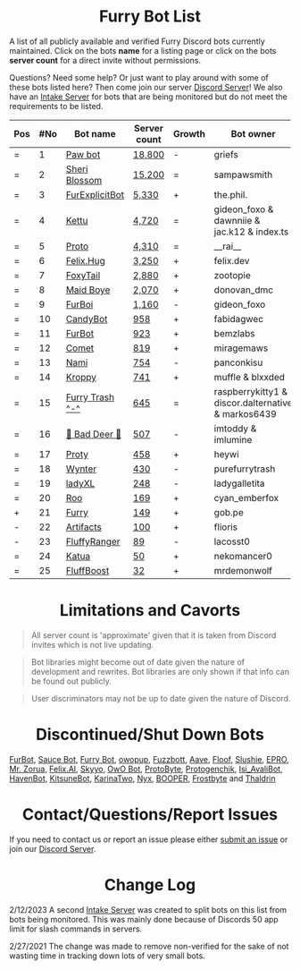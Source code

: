 <h1 align="center">Furry Bot List</h1>

A list of all publicly available and verified Furry Discord bots currently maintained. Click on the bots **name** for a listing page or click on the bots **server count** for a direct invite without permissions.

Questions? Need some help? Or just want to play around with some of these bots listed here? Then come join our server [Discord Server]! We also have an [Intake Server] for bots that are being monitored but do not meet the requirements to be listed.



| Pos | #No | Bot name | Server count | Growth | Bot owner | Bot lib
| --- | --- | -------- | -------------| ----- | ----------- | ---------- |
| = | 1 | [Paw bot] | [18,800](https://discord.com/oauth2/authorize?client_id=663823539672973353&scope=applications.commands%20bot) | - | griefs | Custom
| = | 2 | [Sheri Blossom] | [15,200](https://discord.com/oauth2/authorize?client_id=911836896429232148&scope=applications.commands%20bot) | = | sampawsmith | Discord.py
| = | 3 | [FurExplicitBot] | [5,330](https://discord.com/oauth2/authorize?=&client_id=534828939198070824&scope=applications.commands%20bot) | + | the.phil. | Discord.js
| = | 4 | [Kettu] | [4,720](https://discord.com/oauth2/authorize?client_id=667131062941384757&scope=applications.commands%20bot) | = | gideon_foxo & dawnniie & jac.k12 & index.ts | Custom
| = | 5 | [Proto] | [4,310](https://discord.com/oauth2/authorize?client_id=724601984241369100&scope=applications.commands%20bot) | = | \_\_rai__ | Discord.net
| = | 6 | [Felix.Hug] | [3,250](https://discord.com/oauth2/authorize?client_id=950449870647492658&scope=applications.commands%20bot) | + | felix.dev | Discord.py
| = | 7 | [FoxyTail] | [2,880](https://discord.com/oauth2/authorize?client_id=716682147749953616&scope=applications.commands%20bot) | + | zootopie | Unknown
| = | 8 | [Maid Boye] | [2,070](https://discord.com/oauth2/authorize?client_id=879918811791388705&scope=applications.commands%20bot) | + | donovan_dmc | Eris
| = | 9 | [FurBoi] | [1,160](https://discord.com/oauth2/authorize?client_id=990695577547333734&scope=applications.commands%20bot) | - | gideon_foxo | Discord.js
| = | 10 | [CandyBot] | [958](https://discord.com/oauth2/authorize?client_id=989439821380476990&scope=applications.commands%20bot) | + | fabidagwec | Unknown
| = | 11 | [FurBot] | [923](https://discord.com/oauth2/authorize?client_id=716259432878702633&scope=applications.commands%20bot) | + | bemzlabs | Discord.py
| = | 12 | [Comet] | [819](https://discord.com/oauth2/authorize?client_id=678719240290828289&scope=applications.commands%20bot) | + | miragemaws | Unknown
| = | 13 | [Nami] | [754](https://discord.com/oauth2/authorize?client_id=747612596982513724&scope=applications.commands%20bot) | - | panconkisu | Unknown
| = | 14 | [Kroppy] | [741](https://discord.com/oauth2/authorize?client_id=875974356633788436&scope=applications.commands%20bot) | + | muffle & blxxded | NextCord 
| = | 15 | [Furry Trash ^-^] | [645](https://discord.com/oauth2/authorize?client_id=417900655601254420&scope=applications.commands%20bot) | = | raspberrykitty1 & discor.dalternative & markos6439 | Discord.py
| = | 16 | [🐾 Bad Deer 🐾] | [507](https://discord.com/oauth2/authorize?client_id=879514717612310558&scope=applications.commands%20bot) | - | imtoddy & imlumine | BDScript & AOI.js
| = | 17 | [Proty] | [458](https://discord.com/oauth2/authorize?client_id=1169730126402039890&scope=applications.commands%20bot) | + | heywi | Unknown
| = | 18 | [Wynter] | [430](https://discord.com/oauth2/authorize?client_id=548269826020343809&scope=applications.commands%20bot) | - | purefurrytrash | Discord.js
| = | 19 | [ladyXL] | [248](https://discord.com/oauth2/authorize?client_id=987571118690955294&scope=applications.commands%20bot) | - | ladygalletita | Discord.js
| = | 20 | [Roo] | [169](https://discord.com/oauth2/authorize?client_id=675609879083483136&scope=applications.commands%20bot) | + | cyan_emberfox | Unknown
| + | 21 | [Furry] | [149](https://discord.com/oauth2/authorize?client_id=1256087992829739059&scope=applications.commands%20bot) | + | gob.pe | Discord.js
| - | 22 | [Artifacts] | [100](https://discord.com/oauth2/authorize?client_id=1205104382283096064&scope=applications.commands%20bot) | + | flioris | Unknown
| - | 23 | [FluffyRanger] | [89](https://discord.com/oauth2/authorize?client_id=1018122677526994964&scope=applications.commands%20bot) | - | lacosst0 | Pycord
| = | 24 | [Katua] | [50](https://discord.com/oauth2/authorize?client_id=1251191594757914644&scope=applications.commands%20bot) | + | nekomancer0 | Unknown
| = | 25 | [FluffBoost] | [32](https://discord.com/oauth2/authorize?client_id=1152416549261561856&scope=applications.commands%20bot) | + | mrdemonwolf | Discord.js






<h1 align="center">Limitations and Cavorts</h1>

> All server count is 'approximate' given that it is taken from Discord invites which is not live updating.

> Bot libraries might become out of date given the nature of development and rewrites. Bot libraries are only shown if that info can be found out publicly.

> User discriminators may not be up to date given the nature of Discord.

<h1 align="center">Discontinued/Shut Down Bots</h1>

[FurBot](https://discord.com/oauth2/authorize?client_id=174176308396425217&scope=applications.commands%20bot), [Sauce Bot](https://discord.com/oauth2/authorize?client_id=730158145489338409&scope=applications.commands%20bot), [Furry Bot](https://discord.com/oauth2/authorize?client_id=398251412246495233&scope=applications.commands%20bot), [owopup](https://discord.com/oauth2/authorize?client_id=365255872181567489&scope=applications.commands%20bot), [Fuzzbott](https://discord.com/oauth2/authorize?client_id=730633518992064514&scope=applications.commands%20bot), [Aave](https://discord.com/oauth2/authorize?client_id=486185195989368852&scope=applications.commands%20bot), [Floof](https://discord.com/oauth2/authorize?client_id=780116896775274538&scope=applications.commands%20bot), [Slushie](https://discord.com/oauth2/authorize?client_id=670786019037020188&scope=applications.commands%20bot), [EPRO](https://discord.com/oauth2/authorize?client_id=823554361397215294&scope=applications.commands%20bot), [Mr. Zorua](https://discord.com/oauth2/authorize?client_id=735733344494682124&scope=applications.commands%20bot), [Felix.AI](https://discord.com/api/oauth2/authorize?client_id=1139632229044199444&scope=applications.commands%20bot), [Skyyo](https://discord.com/oauth2/authorize?client_id=877928677109817404&scope=applications.commands%20bot), [OwO Bot](https://discord.com/oauth2/authorize?client_id=517201738646945803&scope=applications.commands%20bot), [ProtoByte](https://discord.com/oauth2/authorize?client_id=877347193328111666&scope=applications.commands%20bot), [Protogenchik](https://discord.com/oauth2/authorize?client_id=890645772557746206&scope=applications.commands%20bot), [Isi_AvaliBot](https://discord.com/oauth2/authorize?client_id=876515016143147110&scope=applications.commands%20bot), [HavenBot](https://discord.com/oauth2/authorize?client_id=688494367807111234&scope=applications.commands%20bot), [KitsuneBot](https://discord.com/oauth2/authorize?client_id=738229595626668102&scope=applications.commands%20bot), [KarinaTwo](https://discord.com/oauth2/authorize?client_id=793530706319114261&scope=applications.commands%20bot), [Nyx](https://discord.com/oauth2/authorize?client_id=600206352916414464&scope=applications.commands%20bot), [BOOPER](https://discord.com/oauth2/authorize?client_id=759083323275608096&scope=applications.commands%20bot), [Frostbyte](https://discord.com/oauth2/authorize?client_id=732233716604076075&scope=applications.commands%20bot) and [Thaldrin](https://discord.com/oauth2/authorize?client_id=434662676547764244&scope=applications.commands%20bot)

<h1 align="center">Contact/Questions/Report Issues</h1>

If you need to contact us or report an issue please either [submit an issue](https://github.com/Gideon-foxo/furry-bots/issues/new) or join our [Discord Server].

<h1 align="center">Change Log</h1>

2/12/2023 A second [Intake Server] was created to split bots on this list from bots being monitored. This was mainly done because of Discords 50 app limit for slash commands in servers.

2/27/2021 The change was made to remove non-verified for the sake of not wasting time in tracking down lots of very small bots.


<!-- Markdown Links -->

[Discord Server]:https://discord.gg/c4q5GMN2n4
[Intake Server]:https://discord.gg/dTKfYRmk4W

[Sheri Blossom]:https://discord.bots.gg/bots/911836896429232148
[Paw bot]:https://discord.bots.gg/bots/663823539672973353
[Kettu]:https://discord.bots.gg/bots/667131062941384757
[Nyx]:https://discord.com/application-directory/600206352916414464
[FurExplicitBot]:https://discord.bots.gg/bots/534828939198070824
[Proto]:https://discord.bots.gg/bots/724601984241369100
[Maid Boye]:https://top.gg/bot/879918811791388705
[Nami]:https://top.gg/bot/747612596982513724
[OwO Bot]:https://top.gg/bot/517201738646945803
[Furry Trash ^-^]:https://top.gg/bot/417900655601254420
[BOOPER]:https://discord.bots.gg/bots/759083323275608096
[Frostbyte]:https://top.gg/bot/732233716604076075
[FurBot]:https://top.gg/bot/716259432878702633
[Felix.Hug]:https://top.gg/bot/950449870647492658
[Wynter]:https://discords.com/bots/bot/548269826020343809
[KitsuneBot]:https://discord.bots.gg/bots/738229595626668102
[ProtoByte]:https://top.gg/bot/877347193328111666
[EPRO]:https://top.gg/bot/823554361397215294
[KarinaTwo]:https://top.gg/bot/793530706319114261
[HavenBot]:https://top.gg/bot/688494367807111234
[Skyyo]:https://discord.bots.gg/bots/877928677109817404
[Protogenchik]:https://discords.com/bots/bot/890645772557746206
[FurBoi]:https://top.gg/bot/990695577547333734
[🐾 Bad Deer 🐾]:https://top.gg/bot/879514717612310558
[Mr. Zorua]:https://top.gg/bot/735733344494682124
[Comet]:https://discord.com/users/678719240290828289
[Isi_AvaliBot]:https://top.gg/bot/876515016143147110
[Kroppy]:https://top.gg/bot/875974356633788436
[Colin]:https://discord-botlist.eu/bots/956589806622756894
[Roo]:https://discordbotlist.com/bots/roo-bot
[ladyXL]:https://top.gg/bot/987571118690955294
[CandyBot]:https://top.gg/bot/989439821380476990
[FluffyRanger]:https://discordbotlist.com/bots/fluffyranger
[Felix.AI]:https://discord.com/application-directory/1139632229044199444
[Artifacts]:https://top.gg/user/2368333624209309696
[FluffBoost]:https://discord.com/application-directory/1152416549261561856
[FoxyTail]:https://top.gg/bot/716682147749953616
[Furry]:https://discord.com/application-directory/1256087992829739059
[Katua]:https://discord.com/application-directory/1251191594757914644
[Proty]:https://top.gg/bot/1169730126402039890
